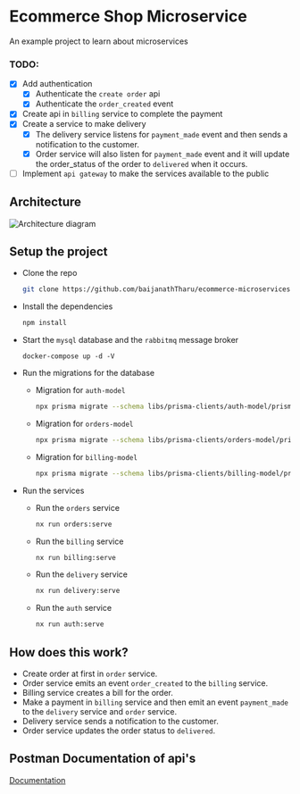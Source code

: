 # Ecommerce Shop Microservice

An example project to learn about microservices

### TODO:

- [x] Add authentication
  - [x] Authenticate the `create order` api
  - [x] Authenticate the `order_created` event
- [x] Create api in `billing` service to complete the payment
- [x] Create a service to make delivery
  - [x] The delivery service listens for `payment_made` event and then sends a notification to the customer.
  - [x] Order service will also listen for `payment_made` event and it will update the order_status of the order to `delivered` when it occurs.
- [ ] Implement `api gateway` to make the services available to the public

## Architecture

![Architecture diagram](https://github.com/baijanathTharu/ecommerce-microservices/blob/main/architecture.png?raw=true)

## Setup the project

- Clone the repo

  ```sh
  git clone https://github.com/baijanathTharu/ecommerce-microservices.git
  ```

- Install the dependencies

  ```sh
  npm install
  ```

- Start the `mysql` database and the `rabbitmq` message broker

  ```
  docker-compose up -d -V
  ```

- Run the migrations for the database

  - Migration for `auth-model`

    ```sh
    npx prisma migrate --schema libs/prisma-clients/auth-model/prisma/schema.prisma
    ```

  - Migration for `orders-model`

    ```sh
    npx prisma migrate --schema libs/prisma-clients/orders-model/prisma/schema.prisma
    ```

  - Migration for `billing-model`

    ```sh
    npx prisma migrate --schema libs/prisma-clients/billing-model/prisma/schema.prisma
    ```

- Run the services
  - Run the `orders` service
    ```sh
    nx run orders:serve
    ```
  - Run the `billing` service
    ```sh
    nx run billing:serve
    ```
  - Run the `delivery` service
    ```sh
    nx run delivery:serve
    ```
  - Run the `auth` service
    ```sh
    nx run auth:serve
    ```

## How does this work?

- Create order at first in `order` service.
- Order service emits an event `order_created` to the `billing` service.
- Billing service creates a bill for the order.
- Make a payment in `billing` service and then emit an event `payment_made` to the `delivery` service and `order` service.
- Delivery service sends a notification to the customer.
- Order service updates the order status to `delivered`.

## Postman Documentation of api's

[Documentation](https://documenter.getpostman.com/view/11936550/UzBqojzt)
